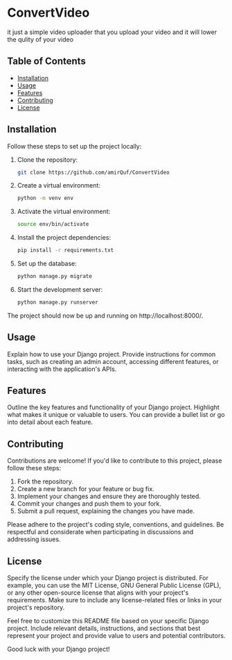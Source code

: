 # ConvertVideo
 it just a simple video uploader that you upload your video and it will lower the qulity of your video


## Table of Contents

- [Installation](#installation)
- [Usage](#usage)
- [Features](#features)
- [Contributing](#contributing)
- [License](#license)

## Installation

Follow these steps to set up the project locally:

1. Clone the repository:

   ```bash
   git clone https://github.com/amirQuf/ConvertVideo
   ```

2. Create a virtual environment:

   ```bash
   python -m venv env
   ```

3. Activate the virtual environment:

   ```bash
   source env/bin/activate
   ```

4. Install the project dependencies:

   ```bash
   pip install -r requirements.txt
   ```

5. Set up the database:

   ```bash
   python manage.py migrate
   ```

6. Start the development server:

   ```bash
   python manage.py runserver
   ```

The project should now be up and running on http://localhost:8000/.

## Usage

Explain how to use your Django project. Provide instructions for common tasks, such as creating an admin account, accessing different features, or interacting with the application's APIs.

## Features

Outline the key features and functionality of your Django project. Highlight what makes it unique or valuable to users. You can provide a bullet list or go into detail about each feature.

## Contributing

Contributions are welcome! If you'd like to contribute to this project, please follow these steps:

1. Fork the repository.
2. Create a new branch for your feature or bug fix.
3. Implement your changes and ensure they are thoroughly tested.
4. Commit your changes and push them to your fork.
5. Submit a pull request, explaining the changes you have made.

Please adhere to the project's coding style, conventions, and guidelines. Be respectful and considerate when participating in discussions and addressing issues.

## License

Specify the license under which your Django project is distributed. For example, you can use the MIT License, GNU General Public License (GPL), or any other open-source license that aligns with your project's requirements. Make sure to include any license-related files or links in your project's repository.

Feel free to customize this README file based on your specific Django project. Include relevant details, instructions, and sections that best represent your project and provide value to users and potential contributors.

Good luck with your Django project!
